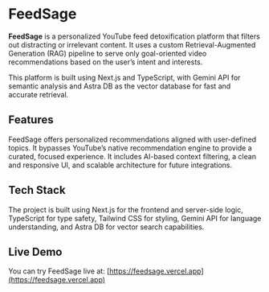 # FeedSage

**FeedSage** is a personalized YouTube feed detoxification platform that filters out distracting or irrelevant content. It uses a custom Retrieval-Augmented Generation (RAG) pipeline to serve only goal-oriented video recommendations based on the user’s intent and interests.

This platform is built using Next.js and TypeScript, with Gemini API for semantic analysis and Astra DB as the vector database for fast and accurate retrieval.

## Features

FeedSage offers personalized recommendations aligned with user-defined topics. It bypasses YouTube’s native recommendation engine to provide a curated, focused experience. It includes AI-based context filtering, a clean and responsive UI, and scalable architecture for future integrations.

## Tech Stack

The project is built using Next.js for the frontend and server-side logic, TypeScript for type safety, Tailwind CSS for styling, Gemini API for language understanding, and Astra DB for vector search capabilities.

## Live Demo

You can try FeedSage live at: [https://feedsage.vercel.app](https://feedsage.vercel.app)
